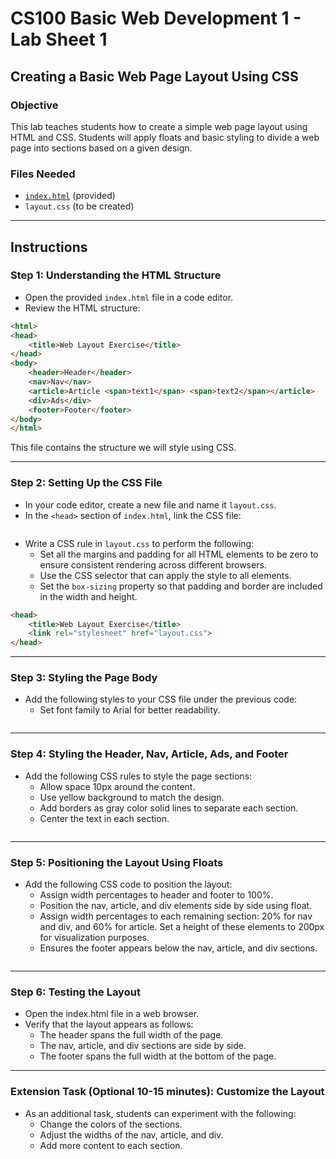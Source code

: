 # CS100 Basic Web Development 1 - Lab Sheet 1

## Creating a Basic Web Page Layout Using CSS

### Objective
This lab teaches students how to create a simple web page layout using HTML and CSS. Students will apply floats and basic styling to divide a web page into sections based on a given design.

### Files Needed
- [`index.html`](index.html) (provided)
- `layout.css` (to be created)

---

## Instructions

### Step 1: Understanding the HTML Structure
- Open the provided `index.html` file in a code editor.
- Review the HTML structure:

```html
<html>
<head>
    <title>Web Layout Exercise</title>
</head>
<body>
    <header>Header</header>
    <nav>Nav</nav>
    <article>Article <span>text1</span> <span>text2</span></article>
    <div>Ads</div>
    <footer>Footer</footer>
</body>
</html>
```

This file contains the structure we will style using CSS.

---

### Step 2: Setting Up the CSS File
- In your code editor, create a new file and name it `layout.css`.
- In the `<head>` section of `index.html`, link the CSS file:
```css
```

- Write a CSS rule in `layout.css` to perform the following:
   - Set all the margins and padding for all HTML elements to be zero to ensure consistent rendering across different browsers.
   - Use the CSS selector that can apply the style to all elements.
   - Set the `box-sizing` property so that padding and border are included in the width and height.
```html 
<head>
    <title>Web Layout Exercise</title>
    <link rel="stylesheet" href="layout.css">
</head>
```

---
### Step 3: Styling the Page Body
- Add the following styles to your CSS file under the previous code:
    - Set font family to Arial for better readability.
```css
```

---
### Step 4: Styling the Header, Nav, Article, Ads, and Footer
- Add the following CSS rules to style the page sections:
    - Allow space 10px around the content.
    - Use yellow background to match the design.
    - Add borders as gray color solid lines to separate each section.
    - Center the text in each section.
```css
```

---
### Step 5: Positioning the Layout Using Floats
- Add the following CSS code to position the layout:
    - Assign width percentages to header and footer to 100%.
    - Position the nav, article, and div elements side by side using float.
    - Assign width percentages to each remaining section: 20% for nav and div, and 60% for article. Set a height of these elements to 200px for visualization purposes.
    - Ensures the footer appears below the nav, article, and div sections.
```css
```

---
### Step 6: Testing the Layout
- Open the index.html file in a web browser.
- Verify that the layout appears as follows:
    - The header spans the full width of the page.
    - The nav, article, and div sections are side by side.
    - The footer spans the full width at the bottom of the page.

---
### Extension Task (Optional 10-15 minutes): Customize the Layout
- As an additional task, students can experiment with the following:
    - Change the colors of the sections.
    - Adjust the widths of the nav, article, and div.
    - Add more content to each section.
